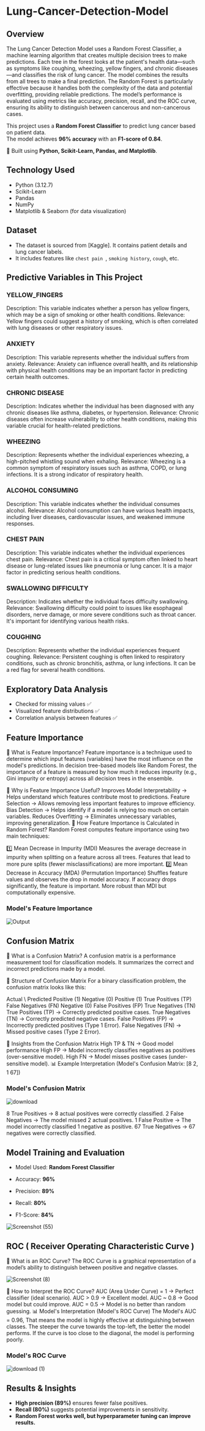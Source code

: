 # Lung-Cancer-Detection-Model

## Overview
The Lung Cancer Detection Model uses a Random Forest Classifier, a machine learning algorithm that creates multiple decision trees to make predictions. Each tree in the forest looks at the patient's health data—such as symptoms like coughing, wheezing, yellow fingers, and chronic diseases—and classifies the risk of lung cancer. The model combines the results from all trees to make a final prediction. The Random Forest is particularly effective because it handles both the complexity of the data and potential overfitting, providing reliable predictions. The model’s performance is evaluated using metrics like accuracy, precision, recall, and the ROC curve, ensuring its ability to distinguish between cancerous and non-cancerous cases.

This project uses a **Random Forest Classifier** to predict lung cancer based on patient data.  
The model achieves **96% accuracy** with an **F1-score of 0.84**.  

🚀 Built using **Python, Scikit-Learn, Pandas, and Matplotlib**.  

## Technology Used

- Python (3.12.7)
- Scikit-Learn
- Pandas
- NumPy
- Matplotlib & Seaborn (for data visualization)
  
## Dataset
- The dataset is sourced from [Kaggle]. It contains patient details and lung cancer labels.
- It includes features like `chest pain `, `smoking history`, `cough`, etc.

## Predictive Variables in This Project
### YELLOW_FINGERS
Description: This variable indicates whether a person has yellow fingers, which may be a sign of smoking or other health conditions.
Relevance: Yellow fingers could suggest a history of smoking, which is often correlated with lung diseases or other respiratory issues.

### ANXIETY
Description: This variable represents whether the individual suffers from anxiety.
Relevance: Anxiety can influence overall health, and its relationship with physical health conditions may be an important factor in predicting certain health outcomes.

### CHRONIC DISEASE
Description: Indicates whether the individual has been diagnosed with any chronic diseases like asthma, diabetes, or hypertension.
Relevance: Chronic diseases often increase vulnerability to other health conditions, making this variable crucial for health-related predictions.

### WHEEZING
Description: Represents whether the individual experiences wheezing, a high-pitched whistling sound when exhaling.
Relevance: Wheezing is a common symptom of respiratory issues such as asthma, COPD, or lung infections. It is a strong indicator of respiratory health.

### ALCOHOL CONSUMING
Description: This variable indicates whether the individual consumes alcohol.
Relevance: Alcohol consumption can have various health impacts, including liver diseases, cardiovascular issues, and weakened immune responses.

### CHEST PAIN
Description: This variable indicates whether the individual experiences chest pain.
Relevance: Chest pain is a critical symptom often linked to heart disease or lung-related issues like pneumonia or lung cancer. It is a major factor in predicting serious health conditions.

### SWALLOWING DIFFICULTY
Description: Indicates whether the individual faces difficulty swallowing.
Relevance: Swallowing difficulty could point to issues like esophageal disorders, nerve damage, or more severe conditions such as throat cancer. It's important for identifying various health risks.

### COUGHING
Description: Represents whether the individual experiences frequent coughing.
Relevance: Persistent coughing is often linked to respiratory conditions, such as chronic bronchitis, asthma, or lung infections. It can be a red flag for several health conditions.

## Exploratory Data Analysis

- Checked for missing values ✅
- Visualized feature distributions ✅
- Correlation analysis between features ✅


## Feature Importance

🔹 What is Feature Importance?
Feature importance is a technique used to determine which input features (variables) have the most influence on the model's predictions. In decision tree-based models like Random Forest, the importance of a feature is measured by how much it reduces impurity (e.g., Gini impurity or entropy) across all decision trees in the ensemble.

🔹 Why is Feature Importance Useful?
Improves Model Interpretability → Helps understand which features contribute most to predictions.
Feature Selection → Allows removing less important features to improve efficiency.
Bias Detection → Helps identify if a model is relying too much on certain variables.
Reduces Overfitting → Eliminates unnecessary variables, improving generalization.
🔹 How Feature Importance is Calculated in Random Forest?
Random Forest computes feature importance using two main techniques:

1️⃣ Mean Decrease in Impurity (MDI)
Measures the average decrease in impurity when splitting on a feature across all trees.
Features that lead to more pure splits (fewer misclassifications) are more important.
2️⃣ Mean Decrease in Accuracy (MDA) (Permutation Importance)
Shuffles feature values and observes the drop in model accuracy.
If accuracy drops significantly, the feature is important.
More robust than MDI but computationally expensive.

### Model's Feature Importance
![Output](https://github.com/user-attachments/assets/6757c94c-696e-4cc1-aaee-ce91cc553a79)

## Confusion Matrix
🔹 What is a Confusion Matrix?
A confusion matrix is a performance measurement tool for classification models. It summarizes the correct and incorrect predictions made by a model.

🔹 Structure of Confusion Matrix
For a binary classification problem, the confusion matrix looks like this:

Actual \ Predicted	Positive (1)	Negative (0)
Positive (1)	True Positives (TP)	False Negatives (FN)
Negative (0)	False Positives (FP)	True Negatives (TN)
True Positives (TP) → Correctly predicted positive cases.
True Negatives (TN) → Correctly predicted negative cases.
False Positives (FP) → Incorrectly predicted positives (Type 1 Error).
False Negatives (FN) → Missed positive cases (Type 2 Error).

🔹 Insights from the Confusion Matrix
High TP & TN → Good model performance
High FP → Model incorrectly classifies negatives as positives (over-sensitive model).
High FN → Model misses positive cases (under-sensitive model).
📊 Example Interpretation (Model's Confusion Matrix: [8 2, 1 67])

### Model's Confusion Matrix
![download](https://github.com/user-attachments/assets/28795cee-d097-4e40-8b45-2aca78eca7b2)


8 True Positives → 8 actual positives were correctly classified.
2 False Negatives → The model missed 2 actual positives.
1 False Positive → The model incorrectly classified 1 negative as positive.
67 True Negatives → 67 negatives were correctly classified.

## Model Training and Evaluation 
- Model Used: **Random Forest Classifier**
- Accuracy: **96%**

- Precision: **89%**
- Recall: **80%**
- F1-Score: **84%**

![Screenshot (55)](https://github.com/user-attachments/assets/1d3e8c56-dfc9-44d7-aece-ca89b69c7ffd)

## ROC ( Receiver Operating Characteristic Curve )
🔹 What is an ROC Curve?
The ROC Curve is a graphical representation of a model’s ability to distinguish between positive and negative classes.

 ![Screenshot (8)](https://github.com/user-attachments/assets/8c331ad8-4e84-4c3b-aaf3-97829c63f6c4)

🔹 How to Interpret the ROC Curve?
AUC (Area Under Curve) = 1 → Perfect classifier (ideal scenario).
AUC > 0.9 → Excellent model.
AUC ~ 0.8 → Good model but could improve.
AUC = 0.5 → Model is no better than random guessing.
📊 Model's Interpretation (Model's ROC Curve)
The Model's AUC = 0.96, That means the model is highly effective at distinguishing between classes.
The steeper the curve towards the top-left, the better the model performs.
If the curve is too close to the diagonal, the model is performing poorly.

### Model's ROC Curve
![download (1)](https://github.com/user-attachments/assets/14030568-64a9-4594-b505-bff8037bb6ba)


## Results & Insights
- **High precision (89%)** ensures fewer false positives.  
- **Recall (80%)** suggests potential improvements in sensitivity.  
- **Random Forest works well, but hyperparameter tuning can improve results.**  



